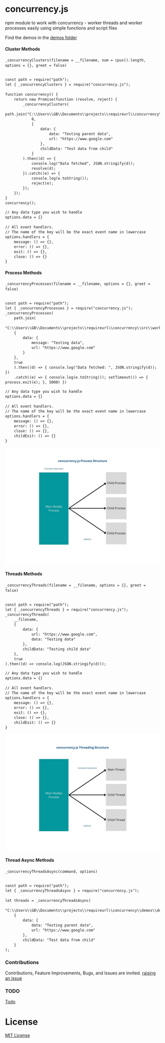 # concurrency.js

npm module to work with concurrency - worker threads and worker processes easily using simple functions and script files

Find the demos in the [demos folder](./demos)


#### Cluster Methods


`_concurrencyClusters(filename = __filename, num = cpus().length, options = {}, greet = false)`


```

const path = require("path");
let { _concurrencyClusters } = require("concurrency.js");

function concurrency() {
    return new Promise(function (resolve, reject) {
        _concurrencyClusters(
            path.join("C:\\Users\\GB\\Documents\\projects\\requireurl\\concurrency\\src\\worker.cluster.js"),
            8,
            {
                data: {
                    data: "Testing parent data",
                    url: "https://www.google.com"
                },
                childData: "Test data from child"
            }
        ).then((d) => {
            console.log("Data fetched", JSON.stringify(d));
            resolve(d);
        }).catch((e) => {
            console.log(e.toString());
            reject(e);
        });
    });
}
concurrency();

```


```
// Any data type you wish to handle
options.data = {} 

// All event handlers.
// The name of the key will be the exact event name in lowercase
options.handlers = {
    message: () => {},
    error: () => {},
    exit: () => {},
    close: () => {}
}
```


#### Process Methods


`_concurrencyProcesses(filename = __filename, options = {}, greet = false)`


```

const path = require("path");
let { _concurrencyProcesses } = require("concurrency.js");
_concurrencyProcesses(
    path.join(
    "C:\\Users\\GB\\Documents\\projects\\requireurl\\concurrency\\src\\worker.process.js"),
    {
        data: {
            message: "Testing data",
            url: "https://www.google.com"
        }
    },
    true
    ).then((d) => { console.log("Data fetched: ", JSON.stringify(d)); })
    .catch((e) => { console.log(e.toString()); setTimeout(() => { process.exit(e); }, 5000) })

```


```
// Any data type you wish to handle
options.data = {} 

// All event handlers.
// The name of the key will be the exact event name in lowercase
options.handlers = {
    message: () => {},
    error: () => {},
    close: () => {},
    childExit: () => {}
}
```


![Process Execution Functions](./docs/Concurrency.js.Process.jpg)


#### Threads Methods


`_concurrencyThreads(filename = __filename, options = {}, greet = false)`


```

const path = require("path");
let { _concurrencyThreads } = require("concurrency.js");
_concurrencyThreads(
    __filename,
    {
        data: {
            url: "https://www.google.com",
            data: "Testing data"
        },
        childData: "Testing child data"
    },
    true
).then((d) => console.log(JSON.stringify(d)));

```


```
// Any data type you wish to handle
options.data = {} 

// All event handlers.
// The name of the key will be the exact event name in lowercase
options.handlers = {
    message: () => {},
    error: () => {},
    exit: () => {},
    close: () => {},
    childExit: () => {}
}
```


![Threads Execution Functions](./docs/Concurrency.js.Threads.jpg)


#### Thread Async Methods


`_concurrencyThreadsAsync(command, options)`


```

const path = require("path");
let { _concurrencyThreadsAsync } = require("concurrency.js");

let threads = _concurrencyThreadsAsync(
    "C:\\Users\\GB\\Documents\\projects\\requireurl\\concurrency\\demos\\demos.threads.js",
    {
        data: {
            data: "Testing parent data",
            url: "https://www.google.com"
        },
        childData: "Test data from child"
    }
);

```


### Contributions

Contributions, Feature Improvements, Bugs, and Issues are invited. [raising an issue](https://github.com/ganeshkbhat/concurrency.js/issues)



### TODO

[Todo](./todo)



# License

[MIT License](./LICENSE)

